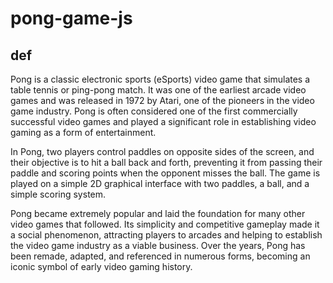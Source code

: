 # pong-game-js





## def 

Pong is a classic electronic sports (eSports) video game that simulates a table tennis or ping-pong match. It was one of the earliest arcade video games and was released in 1972 by Atari, one of the pioneers in the video game industry. Pong is often considered one of the first commercially successful video games and played a significant role in establishing video gaming as a form of entertainment.

In Pong, two players control paddles on opposite sides of the screen, and their objective is to hit a ball back and forth, preventing it from passing their paddle and scoring points when the opponent misses the ball. The game is played on a simple 2D graphical interface with two paddles, a ball, and a simple scoring system.

Pong became extremely popular and laid the foundation for many other video games that followed. Its simplicity and competitive gameplay made it a social phenomenon, attracting players to arcades and helping to establish the video game industry as a viable business. Over the years, Pong has been remade, adapted, and referenced in numerous forms, becoming an iconic symbol of early video gaming history.
